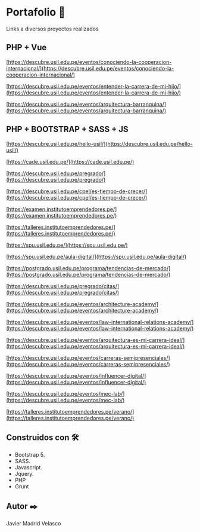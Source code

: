 # Portafolio 📑
Links a diversos proyectos realizados

## PHP + Vue
[https://descubre.usil.edu.pe/eventos/conociendo-la-cooperacion-internacional/](https://descubre.usil.edu.pe/eventos/conociendo-la-cooperacion-internacional/)

[https://descubre.usil.edu.pe/eventos/entender-la-carrera-de-mi-hijo/](https://descubre.usil.edu.pe/eventos/entender-la-carrera-de-mi-hijo/)

[https://descubre.usil.edu.pe/eventos/arquitectura-barranquina/](https://descubre.usil.edu.pe/eventos/arquitectura-barranquina/)

## PHP + BOOTSTRAP + SASS + JS
[https://descubre.usil.edu.pe/hello-usil/](https://descubre.usil.edu.pe/hello-usil/)

[https://cade.usil.edu.pe/](https://cade.usil.edu.pe/)

[https://descubre.usil.edu.pe/pregrado/](https://descubre.usil.edu.pe/pregrado/)

[https://descubre.usil.edu.pe/cpel/es-tiempo-de-crecer/](https://descubre.usil.edu.pe/cpel/es-tiempo-de-crecer/)

[https://examen.institutoemprendedores.pe/](https://examen.institutoemprendedores.pe/)

[https://talleres.institutoemprendedores.pe/](https://talleres.institutoemprendedores.pe/)

[https://spu.usil.edu.pe/](https://spu.usil.edu.pe/)

[https://spu.usil.edu.pe/aula-digital/](https://spu.usil.edu.pe/aula-digital/)

[https://postgrado.usil.edu.pe/programa/tendencias-de-mercado/](https://postgrado.usil.edu.pe/programa/tendencias-de-mercado/)

[https://descubre.usil.edu.pe/pregrado/citas/](https://descubre.usil.edu.pe/pregrado/citas/)

[https://descubre.usil.edu.pe/eventos/architecture-academy/](https://descubre.usil.edu.pe/eventos/architecture-academy/)

[https://descubre.usil.edu.pe/eventos/law-international-relations-academy/](https://descubre.usil.edu.pe/eventos/law-international-relations-academy/)

[https://descubre.usil.edu.pe/eventos/arquitectura-es-mi-carrera-ideal/](https://descubre.usil.edu.pe/eventos/arquitectura-es-mi-carrera-ideal/)

[https://descubre.usil.edu.pe/eventos/carreras-semipresenciales/](https://descubre.usil.edu.pe/eventos/carreras-semipresenciales/)

[https://descubre.usil.edu.pe/eventos/influencer-digital/](https://descubre.usil.edu.pe/eventos/influencer-digital/)

[https://descubre.usil.edu.pe/eventos/mec-lab/](https://descubre.usil.edu.pe/eventos/mec-lab/)

[https://talleres.institutoemprendedores.pe/verano/](https://talleres.institutoemprendedores.pe/verano/)


## Construidos con 🛠️
- Bootstrap 5.
- SASS.
- Javascript.
- Jquery.
- PHP
- Grunt

## Autor ✒️
Javier Madrid Velasco